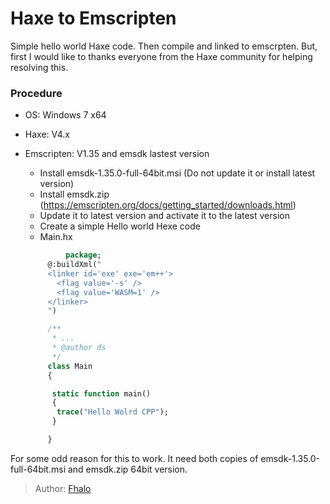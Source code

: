 [tags]: / "Haxe, Emscripten"
# Haxe to Emscripten
Simple hello world  Haxe code. Then compile and linked to emscrpten.
But, first I would like to thanks everyone from the Haxe community for helping
resolving this.

### Procedure
* OS: Windows 7 x64
* Haxe: V4.x
* Emscripten: V1.35 and emsdk lastest version

  * Install emsdk-1.35.0-full-64bit.msi (Do not update it or install latest version)
  * Install emsdk.zip (https://emscripten.org/docs/getting_started/downloads.html)
  * Update it to latest version and activate it to the latest version
  * Create a simple Hello world Hexe code
   * Main.hx
   
    ```haxe
             package;
         @:buildXml("
         <linker id='exe' exe='em++'>
           <flag value='-s' />
           <flag value='WASM=1' />
         </linker>
         ")

         /**
          * ...
          * @author ds
          */
         class Main 
         {

          static function main() 
          {
           trace("Hello Wolrd CPP");
          }

         }
    ```


For some odd reason for this to work. It need both copies of emsdk-1.35.0-full-64bit.msi and emsdk.zip 64bit version.

> Author: [Fhalo](https://github.com/Fhalo48)
